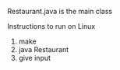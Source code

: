 
Restaurant.java is the main class


Instructions to run on Linux
1. make
2. java Restaurant
3. give input
